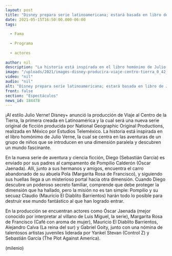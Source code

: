 ```yaml
---
layout: post
title: "Disney prepara serie latinoamericana; estará basada en libro de Julio Verne"
date: 2021-05-15T16:50:00.000-06:00
tags:
  
  - Fama
  
  - Programa
  
  - actores
  
author: nil
description: "La historia está inspirada en el libro homónimo de Julio Verne, la cual se centra en las aventuras de un grupo de niños que se introducen en una dimensión paralela. "
image: "/uploads/2021/images-disney-producira-viaje-centro-tierra_0_42_1200_746.jpg"
video: "nil"
audio: "nil"
alt: "Disney prepara serie latinoamericana; estará basada en libro de Julio Verne"
front: false
section: "Espectáculos"
news_id: 184478
---
```


¡Al estilo Julio Verne! Disney+ anunció la producción de Viaje al Centro de la Tierra, la primera creada en Latinoamérica y la cual será una nueva serie original de ficción producida por National Geographic Original Productions, realizada en México por Estudios Teleméxico. La historia está inspirada en el libro homónimo de Julio Verne, la cual se centra en las aventuras de un grupo de niños que se introducen en una dimensión paralela y descubren un mundo fascinante. 

En la nueva serie de aventura y ciencia ficción, Diego (Sebastián García) es enviado por sus padres al campamento de Pompilio Calderón (Óscar Jaenada). Allí, junto a sus hermanos y amigos, encuentra el carro abandonado de su abuela Pola (Margarita Rosa de Francisco), y siguiendo sus huellas llega a un misterioso portal hacia otra dimensión. Cuando Diego descubre un poderoso secreto familiar, comprende que debe proteger la dimensión que ha hallado, pero la misión no es tan simple: Pompilio y su secuaz Claudio (Mauricio El Diablito Barrientos) harán todo lo posible para destruir ese mundo fantástico al que han logrado entrar. 

En la producción se encuentran actores como Óscar Jaenada (mejor conocido por interpretar al villano de Luis Miguel, la serie), Margarita Rosa de Francisco (Café con aroma de mujer), Mauricio El Diablito Barrientos, Alejandro Calva (La reina del sur) y Gabriel Goity, junto con una nómina de talentosos artistas juveniles liderada por Yankel Stevan (Control Z) y Sebastián García (The Plot Against America). 

(milenio)